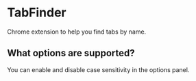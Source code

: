# TabFinder

Chrome extension to help you find tabs by name.

## What options are supported?

You can enable and disable case sensitivity in the options panel.